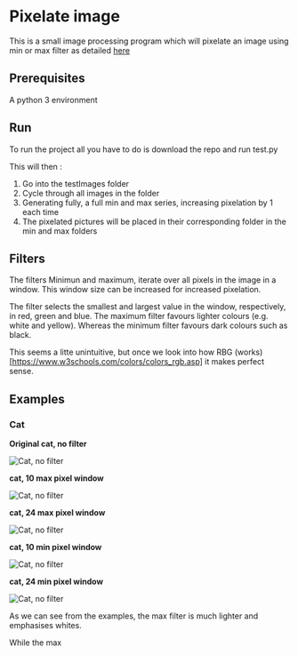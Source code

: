 # Pixelate image

This is a small image processing program which will pixelate an image using min or max filter as detailed [here](https://www.nayuki.io/page/sliding-window-minimum-maximum-algorithm)

## Prerequisites
A python 3 environment

## Run
To run the project all you have to do is download the repo and run test.py

This will then : 
1. Go into the testImages folder
2. Cycle through all images in the folder
3. Generating fully, a full min and max series, increasing pixelation by 1 each time
4. The pixelated pictures will be placed in their corresponding folder in the min and max folders

## Filters 

The filters Minimun and maximum, iterate over all pixels in the image in a window. This window size can be increased for increased pixelation.

The filter selects the smallest and largest value in the window, respectively, in red, green and blue.
The maximum filter favours lighter colours (e.g. white and yellow). Whereas the minimum filter favours dark colours such as black.

This seems a litte unintuitive, but once we look into how RBG (works)[https://www.w3schools.com/colors/colors_rgb.asp] it makes perfect sense.

## Examples

### Cat
**Original cat, no filter**

![Cat, no filter](https://github.com/Kevin-Gillanders/filterimage/blob/master/examples/max/cat.png/1WindowSize.jpeg)

**cat, 10 max pixel window**

![Cat, no filter](https://github.com/Kevin-Gillanders/filterimage/blob/master/examples/max/cat.png/10WindowSize.jpeg)


**cat, 24 max pixel window**

![Cat, no filter](https://github.com/Kevin-Gillanders/filterimage/blob/master/examples/max/cat.png/24WindowSize.jpeg)


**cat, 10 min pixel window**

![Cat, no filter](https://github.com/Kevin-Gillanders/filterimage/blob/master/examples/min/cat.png/10WindowSize.jpeg)


**cat, 24 min pixel window**

![Cat, no filter](https://github.com/Kevin-Gillanders/filterimage/blob/master/examples/min/cat.png/24WindowSize.jpeg)


As we can see from the examples, the max filter is much lighter and emphasises whites. 

While the max 
